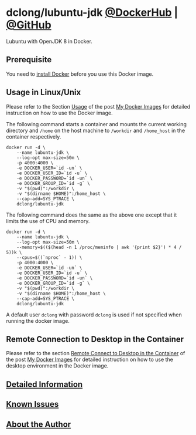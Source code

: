 # dclong/lubuntu-jdk [@DockerHub](https://hub.docker.com/r/dclong/lubuntu-jdk/) | [@GitHub](https://github.com/dclong/docker-lubuntu-jdk)

Lubuntu with OpenJDK 8 in Docker.

## Prerequisite
You need to [install Docker](http://www.legendu.net/en/blog/docker-installation/) before you use this Docker image.


## Usage in Linux/Unix

Please refer to the Section
[Usage](http://www.legendu.net/en/blog/my-docker-images/#usage)
of the post [My Docker Images](http://www.legendu.net/en/blog/my-docker-images/) 
for detailed instruction on how to use the Docker image.

The following command starts a container 
and mounts the current working directory and `/home` on the host machine 
to `/workdir` and `/home_host` in the container respectively.
```
docker run -d \
    --name lubuntu-jdk \
    --log-opt max-size=50m \
    -p 4000:4000 \
    -e DOCKER_USER=`id -un` \
    -e DOCKER_USER_ID=`id -u` \
    -e DOCKER_PASSWORD=`id -un` \
    -e DOCKER_GROUP_ID=`id -g` \
    -v "$(pwd)":/workdir \
    -v "$(dirname $HOME)":/home_host \
    --cap-add=SYS_PTRACE \
    dclong/lubuntu-jdk
```
The following command does the same as the above one 
except that it limits the use of CPU and memory.
```
docker run -d \
    --name lubuntu-jdk \
    --log-opt max-size=50m \
    --memory=$(($(head -n 1 /proc/meminfo | awk '{print $2}') * 4 / 5))k \
    --cpus=$((`nproc` - 1)) \
    -p 4000:4000 \
    -e DOCKER_USER=`id -un` \
    -e DOCKER_USER_ID=`id -u` \
    -e DOCKER_PASSWORD=`id -un` \
    -e DOCKER_GROUP_ID=`id -g` \
    -v "$(pwd)":/workdir \
    -v "$(dirname $HOME)":/home_host \
    --cap-add=SYS_PTRACE \
    dclong/lubuntu-jdk
```
A default user `dclong` with password `dclong` is used if not specified when running the docker image.

## Remote Connection to Desktop in the Container

Please refer to the section 
[Remote Connect to Desktop in the Container](http://www.legendu.net/en/blog/my-docker-images/#remote-connect-to-desktop-in-the-container)
of the post [My Docker Images](http://www.legendu.net/en/blog/my-docker-images/) 
for detailed instruction on how to use the desktop environment in the Docker image.

## [Detailed Information](http://www.legendu.net/en/blog/my-docker-images/#list-of-images-and-detailed-information) 

## [Known Issues](http://www.legendu.net/en/blog/my-docker-images/#known-issues)

## [About the Author](http://www.legendu.net/pages/about)


